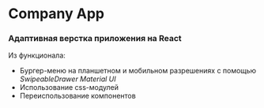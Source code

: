 # Company App

### Адаптивная верстка приложения на React

Из функционала: 
- Бургер-меню на планшетном и мобильном разрешениях с помощью _SwipeableDrawer Material UI_
- Использование css-модулей
- Переиспользование компонентов
